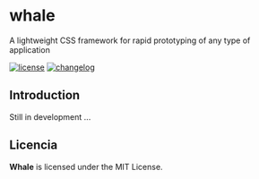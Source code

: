 # whale

A lightweight CSS framework for rapid prototyping of any type of application

[![license][license-img]][license-url]
[![changelog][changelog-img]][changelog-url]

## Introduction

Still in development ...

## Licencia

**Whale** is licensed under the MIT License.

[changelog-img]: https://img.shields.io/badge/changelog-md-blue.svg?style=flat-square
[changelog-url]: changelog.md
[license-img]: https://img.shields.io/npm/l/normalize.css.svg?style=flat-square
[license-url]: LICENSE
